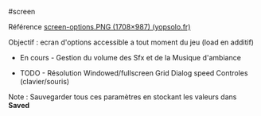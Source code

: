 #screen

Référence
[screen-options.PNG (1708×987) (yopsolo.fr)](https://www.yopsolo.fr/lisaa/images/screen-options.PNG)

Objectif : ecran d'options accessible a tout moment du jeu (load en additif)


- En cours - Gestion du volume des Sfx et de la Musique d'ambiance 

- TODO -
Résolution
Windowed/fullscreen
Grid
Dialog speed
Controles (clavier/souris)

Note :
Sauvegarder tous ces paramètres en stockant les valeurs dans **Saved**








